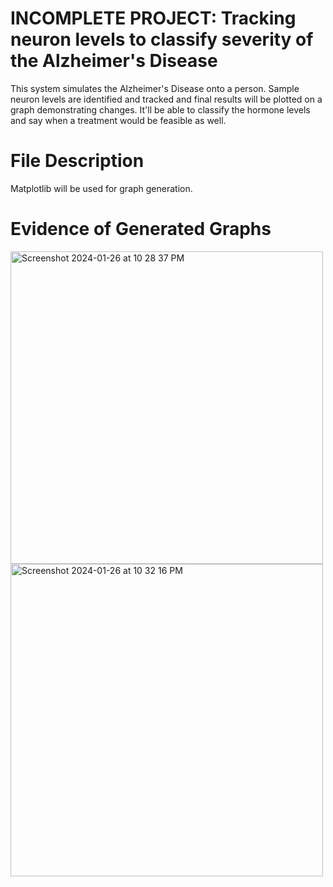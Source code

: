 # INCOMPLETE PROJECT: Tracking neuron levels to classify severity of the Alzheimer's Disease
This system simulates the Alzheimer's Disease onto a person. Sample neuron levels are identified and tracked and final results will be plotted on a graph demonstrating changes. It'll be able to classify the hormone levels and say when a treatment would be feasible as well.

# File Description
Matplotlib will be used for graph generation.





# Evidence of Generated Graphs

<img width="500" alt="Screenshot 2024-01-26 at 10 28 37 PM" src="https://github.com/AbhiramRuthala/Alzheimer-Tracking/assets/134224393/57f81c7a-448c-4fe3-aca4-faed5525b34f">
<img width="500" alt="Screenshot 2024-01-26 at 10 32 16 PM" src="https://github.com/AbhiramRuthala/Alzheimer-Tracking/assets/134224393/629d2b14-12e5-4eab-a3f1-c8458e514398">
